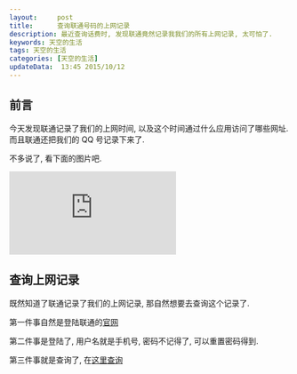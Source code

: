 ```yaml
---
layout:     post
title:      查询联通号码的上网记录
description: 最近查询话费时, 发现联通竟然记录我我们的所有上网记录, 太可怕了.
keywords: 天空的生活
tags: 天空的生活
categories: [天空的生活]
updateData:  13:45 2015/10/12
---
```



## 前言


今天发现联通记录了我们的上网时间, 以及这个时间通过什么应用访问了哪些网址.  
而且联通还把我们的 QQ 号记录下来了.  

不多说了, 看下面的图片吧.    

![联通网络记录](http://tiankonguse.com/lab/cloudLink/baidupan.php?url=/1915453531/1651663772.png)


## 查询上网记录


既然知道了联通记录了我们的上网记录, 那自然想要去查询这个记录了.  


第一件事自然是登陆联通的[官网](http://www.10010.com/ )


第二件事是登陆了, 用户名就是手机号, 密码不记得了, 可以重置密码得到.  

第三件事就是查询了, 在[这里查询](http://iservice.10010.com/e3/query/call_phont_record.html)


